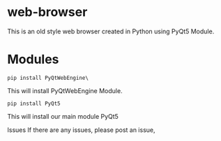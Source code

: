 # web-browser
This is an old style web browser created in Python using PyQt5 Module.

# Modules
```
pip install PyQtWebEngine\
```
This will install PyQtWebEngine Module.

```
pip install PyQt5
```
This will install our main module PyQt5

Issues
If there are any issues, please post an issue,
